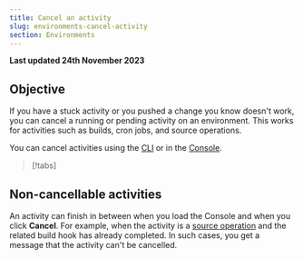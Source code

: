```yaml
---
title: Cancel an activity
slug: environments-cancel-activity
section: Environments
---
```


**Last updated 24th November 2023**



## Objective  

If you have a stuck activity or you pushed a change you know doesn't work,
you can cancel a running or pending activity on an environment.
This works for activities such as builds, cron jobs, and source operations.

You can cancel activities using the [CLI](../environments-administration/cli)
or in the [Console](../environments-administration/web).

> [!tabs]      

## Non-cancellable activities

An activity can finish in between when you load the Console and when you click **Cancel**.
For example, when the activity is a [source operation](../environments-create-apps/source-operations)
and the related build hook has already completed.
In such cases, you get a message that the activity can't be cancelled.
